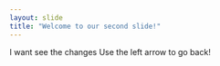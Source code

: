 ```yaml
---
layout: slide
title: "Welcome to our second slide!"
---
```

I want see the changes
Use the left arrow to go back!
